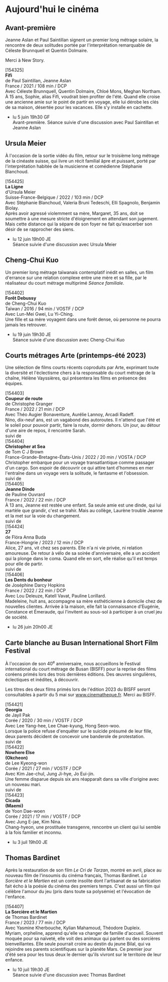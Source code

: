 # Aujourd'hui le cinéma

## Avant-première

Jeanne Aslan et Paul Saintillan signent un premier long métrage solaire, la rencontre de deux solitudes portée par l'interprétation remarquable de Céleste Brunnquell et Quentin Dolmaire.

Merci à New Story.

[154325]  
**Fifi**  
de Paul Saintillan, Jeanne Aslan  
France / 2021 / 108 min / DCP  
Avec Céleste Brunnquell, Quentin Dolmaire, Chloé Mons, Meghan Northam.  
À 15 ans, Sophie, alias Fifi, voudrait bien profiter de l'été. Quand elle croise une ancienne amie sur le point de partir en voyage, elle lui dérobe les clés de sa maison, désertée pour les vacances. Elle s'y installe en cachette.

- lu 5 juin 19h30 GF  
Avant-première. Séance suivie d'une discussion avec Paul Saintillan et Jeanne Aslan

## Ursula Meier

À l'occasion de la sortie vidéo du film, retour sur le troisième long métrage de la cinéaste suisse, qui livre un récit familial âpre et puissant, porté par l'interprétation habitée de la musicienne et comédienne Stéphanie Blanchoud.

[154425]  
**La Ligne**  
d'Ursula Meier  
Suisse-France-Belgique / 2022 / 103 min / DCP  
Avec Stéphanie Blanchoud, Valeria Bruni Tedeschi, Elli Spagnolo, Benjamin Biolay.  
Après avoir agressé violemment sa mère, Margaret, 35 ans, doit se soumettre à une mesure stricte d'éloignement en attendant son jugement. Mais cette distance qui la sépare de son foyer ne fait qu'exacerber son désir de se rapprocher des siens.

- lu 12 juin 19h00 JE  
Séance suivie d'une discussion avec Ursula Meier

## Cheng-Chui Kuo

Un premier long métrage taïwanais contemplatif inédit en salles, un film d'errance sur une relation complexe entre une mère et sa fille, par le réalisateur du court métrage multiprimé _Séance familiale_.

[154402]  
**Forêt Debussy**  
de Cheng-Chui Kuo  
Taïwan / 2016 / 94 min / VOSTF / DCP  
Avec Lun-Mei Gwei, Lu Yi-Ching.  
Une fille et sa mère voyagent dans une forêt dense, où personne ne pourra jamais les retrouver.

- lu 19 juin 19h30 JE  
Séance suivie d'une discussion avec Cheng-Chui Kuo

## Courts métrages Arte (printemps-été 2023)

Une sélection de films courts récents coproduits par Arte, exprimant toute la diversité et l'éclectisme chers à la responsable du court métrage de la chaîne, Hélène Vayssières, qui présentera les films en présence des équipes.

[154403]  
**Coupeur de route**  
de Christophe Granger  
France / 2022 / 21 min / DCP  
Avec Théo Augier Bonaventure, Aurélie Lannoy, Arcadi Radeff.  
Nino, dix-neuf ans, est un vagabond des autoroutes. Il n'attend que l'été et le soleil pour pouvoir partir, faire la route, dormir dehors. Un jour, au détour d'une aire de repos, il rencontre Sarah.  
suivi de  
[154404]  
**Christopher at Sea**  
de Tom C J Brown  
France-Grande-Bretagne-États-Unis / 2022 / 20 min / VOSTA / DCP  
Christopher embarque pour un voyage transatlantique comme passager d'un cargo. Son espoir de découvrir ce qui attire tant d'hommes en mer l'entraîne dans un voyage vers la solitude, le fantasme et l'obsession.  
suivi de  
[154405]  
**Jeanne Dinde**  
de Pauline Ouvrard  
France / 2022 / 22 min / DCP  
À 13 ans, Jeanne est restée une enfant. Sa seule amie est une dinde, qui lui martèle que grandir, c'est se trahir. Mais au collège, Laurène trouble Jeanne et la met sur la voie du changement.  
suivi de  
[154424]  
**27**  
de Flóra Anna Buda  
France-Hongrie / 2023 / 12 min / DCP  
Alice, 27 ans, vit chez ses parents. Elle n'a ni vie privée, ni relation amoureuse. De retour à vélo de sa soirée d'anniversaire, elle a un accident qui la plonge dans le coma. Quand elle en sort, elle réalise qu'il est temps pour elle de partir.  
suivi de  
[154406]  
**Les Dents du bonheur**  
de Joséphine Darcy Hopkins  
France / 2022 / 22 min / DCP  
Avec Lou Deleuze, Katell Vavat, Pauline Lorillard.  
Madeleine, huit ans, accompagne sa mère esthéticienne à domicile chez de nouvelles clientes. Arrivée à la maison, elle fait la connaissance d'Eugénie, Constance et Émeraude, qui l'invitent au sous-sol à participer à un cruel jeu de société.

- lu 26 juin 20h00 JE

## Carte blanche au Busan International Short Film Festival

À l'occasion de son 40<sup>e</sup> anniversaire, nous accueillons le Festival international du court métrage de Busan (BISFF) pour la reprise des films coréens primés lors des trois dernières éditions. Des œuvres singulières, éclectiques et inédites, à découvrir.

Les titres des deux films primés lors de l'édition 2023 du BISFF seront consultables à partir du 5 mai sur www.cinematheque.fr. Merci au BISFF.

[154421]  
**Georgia**  
de Jayil Pak  
Corée / 2020 / 30 min / VOSTF / DCP  
Avec Lee Yang-hee, Lee Chae-kyung, Hong Seon-woo.  
Lorsque la police refuse d'enquêter sur le suicide présumé de leur fille, deux parents décident de concevoir une banderole de protestation.  
suivi de  
[154422]  
**Nowhere Else**  
**(Okcheon)**  
de Lee Kyeong-won  
Corée / 2021 / 27 min / VOSTF / DCP  
Avec Kim Jae-chul, Jung Ji-hye, Jo Eui-jin.  
Une femme disparue depuis six ans réapparaît dans sa ville d'origine avec un nouveau mari.  
suivi de  
[154423]  
**Cicada**  
**(Maemi)**  
de Yoon Dae-woen  
Corée / 2021 / 17 min / VOSTF / DCP  
Avec Jung E-jae, Kim Nina.  
Chang-hyeon, une prostituée transgenre, rencontre un client qui lui semble à la fois familier et inconnu.

- lu 3 juil 19h00 JE

## Thomas Bardinet

Après la restauration de son film _Le Cri de Tarzan_, montré en avril, place au nouveau film de l'insoumis du cinéma français, Thomas Bardinet. _La Sorcière et le Martien_ est un conte insolite dont l'artisanat de sa fabrication fait écho à la poésie du cinéma des premiers temps. C'est aussi un film qui célèbre l'amour du jeu (pris dans toute sa polysémie) et l'évocation de l'enfance.

[154407]  
**La Sorcière et le Martien**  
de Thomas Bardinet  
France / 2023 / 77 min / DCP  
Avec Yasmine Kherbouche, Kylian Mahamoud, Théodore Dupleix.  
Myriam, orpheline, apprend qu'elle va changer de famille d'accueil. Souvent moquée pour sa naïveté, elle voit des animaux qui parlent ou des sorcières bienveillantes. Elle seule pourrait croire au destin du jeune Bilal, qui va rejoindre ses parents scientifiques sur la planète Mars. Ce premier jour d'été sera pour les tous deux le dernier qu'ils vivront sur le territoire de leur enfance.

- lu 10 juil 19h30 JE  
Séance suivie d'une discussion avec Thomas Bardinet

